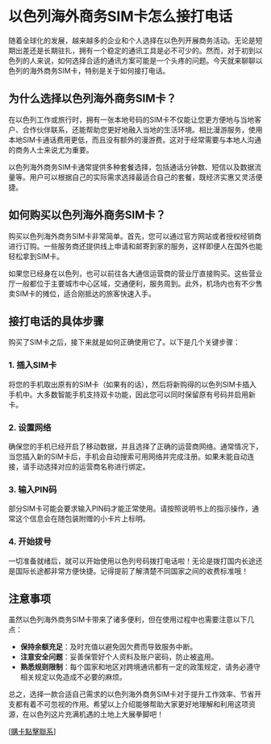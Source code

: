 # 以色列海外商务SIM卡怎么接打电话

随着全球化的发展，越来越多的企业和个人选择在以色列开展商务活动。无论是短期出差还是长期驻扎，拥有一个稳定的通讯工具是必不可少的。然而，对于初到以色列的人来说，如何选择合适的通讯方案可能是一个头疼的问题。今天就来聊聊以色列的海外商务SIM卡，特别是关于如何接打电话。

## 为什么选择以色列海外商务SIM卡？

在以色列工作或旅行时，拥有一张本地号码的SIM卡不仅能让您更方便地与当地客户、合作伙伴联系，还能帮助您更好地融入当地的生活环境。相比漫游服务，使用本地SIM卡通话费用更低，而且没有额外的漫游费。这对于经常需要与本地人沟通的商务人士来说尤为重要。

以色列海外商务SIM卡通常提供多种套餐选择，包括通话分钟数、短信以及数据流量等。用户可以根据自己的实际需求选择最适合自己的套餐，既经济实惠又灵活便捷。

## 如何购买以色列海外商务SIM卡？

购买以色列海外商务SIM卡非常简单。首先，您可以通过官方网站或者授权经销商进行订购。一些服务商还提供线上申请和邮寄到家的服务，这样即便人在国外也能轻松拿到SIM卡。

如果您已经身在以色列，也可以前往各大通信运营商的营业厅直接购买。这些营业厅一般都位于主要城市中心区域，交通便利，服务周到。此外，机场内也有不少售卖SIM卡的摊位，适合刚抵达的旅客快速入手。

## 接打电话的具体步骤

购买了SIM卡之后，接下来就是如何正确使用它了。以下是几个关键步骤：

### 1. 插入SIM卡
将您的手机取出原有的SIM卡（如果有的话），然后将新购得的以色列SIM卡插入手机中。大多数智能手机支持双卡功能，因此您可以同时保留原有号码并启用新卡。

### 2. 设置网络
确保您的手机已经开启了移动数据，并且选择了正确的运营商网络。通常情况下，当您插入新的SIM卡后，手机会自动搜索可用网络并完成注册。如果未能自动连接，请手动选择对应的运营商名称进行绑定。

### 3. 输入PIN码
部分SIM卡可能会要求输入PIN码才能正常使用。请按照说明书上的指示操作，通常这个信息会在随包装附赠的小卡片上标明。

### 4. 开始拨号
一切准备就绪后，就可以开始使用以色列号码拨打电话啦！无论是拨打国内长途还是国际长途都非常方便快捷。记得提前了解清楚不同国家之间的收费标准哦！

## 注意事项

虽然以色列海外商务SIM卡带来了诸多便利，但在使用过程中也需要注意以下几点：

- **保持余额充足**：及时充值以避免因欠费而导致服务中断。
- **注意安全问题**：妥善保管好个人资料及账户密码，防止被盗用。
- **熟悉规则限制**：每个国家和地区对跨境通讯都有一定的政策规定，请务必遵守相关规定以免造成不必要的麻烦。

总之，选择一款合适自己需求的以色列海外商务SIM卡对于提升工作效率、节省开支都有着不可忽视的作用。希望以上介绍能够帮助大家更好地理解和利用这项资源，在以色列这片充满机遇的土地上大展拳脚吧！

[[購卡點擊聯系](https://t.me/s/esim1088)]